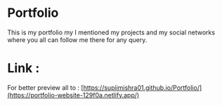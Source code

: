 # Portfolio

This is my portfolio my I mentioned my projects and my social networks where you all can follow me there for any query.

# Link :

For better preview all to : [https://supiimishra01.github.io/Portfolio/](https://portfolio-website-129f0a.netlify.app/)

